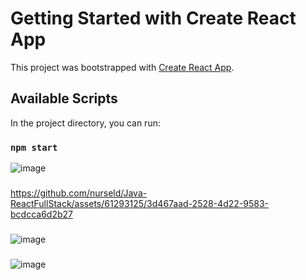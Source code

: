 # Getting Started with Create React App

This project was bootstrapped with [Create React App](https://github.com/facebook/create-react-app).

## Available Scripts

In the project directory, you can run:

### `npm start`


![image](https://github.com/nurseld/Java-ReactFullStack/assets/61293125/f7303e18-2389-4901-a6a8-a8a7e6c1a832)
###
https://github.com/nurseld/Java-ReactFullStack/assets/61293125/3d467aad-2528-4d22-9583-bcdcca6d2b27

###
![image](https://github.com/nurseld/Java-ReactFullStack/assets/61293125/0969b80a-f3a0-442c-9aaa-f75da120b3a8)

###
![image](https://github.com/nurseld/Java-ReactFullStack/assets/61293125/0df5d707-20b8-4f7a-8e7c-35c67ed6c5fb)




